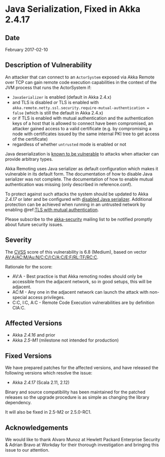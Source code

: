 # Java Serialization, Fixed in Akka 2.4.17

## Date

February 2017-02-10

## Description of Vulnerability

An attacker that can connect to an `ActorSystem` exposed via Akka Remote over TCP can gain remote code execution capabilities in the context of the JVM process that runs the ActorSystem if:

* `JavaSerializer` is enabled (default in Akka 2.4.x)
* and TLS is disabled _or_ TLS is enabled with `akka.remote.netty.ssl.security.require-mutual-authentication = false` (which is still the default in Akka 2.4.x)
* or if TLS is enabled with mutual authentication and the authentication keys of a host that is allowed to connect have been compromised, an attacker gained access to a valid certificate (e.g.
by compromising a node with certificates issued by the same internal PKI tree to get access of the certificate)
* regardless of whether `untrusted` mode is enabled or not

Java deserialization is [known to be vulnerable](https://community.microfocus.com/cyberres/fortify/f/fortify-discussions/317555/the-perils-of-java-deserialization) to attacks when attacker can provide arbitrary types.

Akka Remoting uses Java serializer as default configuration which makes it vulnerable in its default form.
The documentation of how to disable Java serializer was not complete.
The documentation of how to enable mutual authentication was missing (only described in reference.conf).

To protect against such attacks the system should be updated to Akka _2.4.17_ or later and be configured with [disabled Java serializer](https://doc.akka.io/libraries/akka-core/2.5/remoting.html#disable-java-serializer).
Additional protection can be achieved when running in an untrusted network by enabling @ref:[TLS with mutual authentication](../remoting-artery.md#remote-tls).

Please subscribe to the [akka-security](https://groups.google.com/forum/#!forum/akka-security) mailing list to be notified promptly about future security issues.

## Severity

The [CVSS](https://en.wikipedia.org/wiki/CVSS) score of this vulnerability is 6.8 (Medium), based on vector [AV:A/AC:M/Au:N/C:C/I:C/A:C/E:F/RL:TF/RC:C](https://nvd.nist.gov/vuln-metrics/cvss/v2-calculator?calculator&amp;version=2&amp;vector=%5C(AV:A/AC:M/Au:N/C:C/I:C/A:C/E:F/RL:TF/RC:C%5C)).

Rationale for the score:

* AV:A - Best practice is that Akka remoting nodes should only be accessible from the adjacent network, so in good setups, this will be adjacent.
* AC:M - Any one in the adjacent network can launch the attack with non-special access privileges.
* C:C, I:C, A:C - Remote Code Execution vulnerabilities are by definition CIA:C.

## Affected Versions

* Akka _2.4.16_ and prior
* Akka _2.5-M1_ (milestone not intended for production)

## Fixed Versions

We have prepared patches for the affected versions, and have released the following versions which resolve the issue:

* Akka _2.4.17_ (Scala 2.11, 2.12)

Binary and source compatibility has been maintained for the patched releases so the upgrade procedure is as simple as changing the library dependency.

It will also be fixed in 2.5-M2 or 2.5.0-RC1.

## Acknowledgements

We would like to thank Alvaro Munoz at Hewlett Packard Enterprise Security & Adrian Bravo at Workday for their thorough investigation and bringing this issue to our attention.
